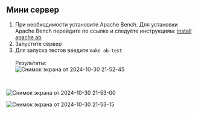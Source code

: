 ## Мини сервер

1) При необходимости установите Apache Bench. Для установки Apache Bench перейдите по ссылке и следуёте инструкциям:
[install apache ab](https://gist.github.com/yolossn/20d86c79745acbd97125b9cca950cbf7)
2) Запустите сервер
3) Для запуска тестов введите `make ab-test`<br><br>
Результаты:<br>
![Снимок экрана от 2024-10-30 21-52-45](https://github.com/user-attachments/assets/b13a4559-d925-415f-852f-10cbc4845302)
<br>

![Снимок экрана от 2024-10-30 21-53-00](https://github.com/user-attachments/assets/3d64ab8e-1d87-4724-8353-7251fb04950f)
<br>

![Снимок экрана от 2024-10-30 21-53-15](https://github.com/user-attachments/assets/731ef58c-02b0-46fc-9bcc-2c462f1144ef)
